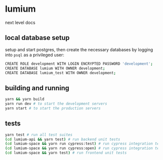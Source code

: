 # lumium
next level docs

## local database setup
setup and start postgres, then create the necessary databases by logging into `psql` as a privileged user:

```bash
CREATE ROLE development WITH LOGIN ENCRYPTED PASSWORD 'development';
CREATE DATABASE lumium WITH OWNER development;
CREATE DATABASE lumium_test WITH OWNER development;
```

## building and running
```bash
yarn && yarn build
yarn run dev # to start the development servers
yarn start # to start the production servers
```

## tests
```bash
yarn test # run all test suites
(cd lumium-api && yarn test) # run backend unit tests
(cd lumium-space && yarn run cypress:test) # run cypress integration tests headless
(cd lumium-space && yarn run cypress:open) # run cypress integration tests headed
(cd lumium-space && yarn test) # run frontend unit tests
```
